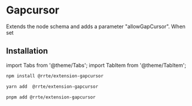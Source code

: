 # Gapcursor

Extends the node schema and adds a parameter "allowGapCursor". When set

## Installation

import Tabs from '@theme/Tabs';
import TabItem from '@theme/TabItem';

<Tabs>
  <TabItem value="npm" label="npm" default>

```bash
npm install @rrte/extension-gapcursor
```

  </TabItem>
  <TabItem value="yarn" label="yarn">

```bash
yarn add  @rrte/extension-gapcursor
```

  </TabItem>
  <TabItem value="pnpm" label="pnpm">

```bash
pnpm add @rrte/extension-gapcursor
```

  </TabItem>
</Tabs>
